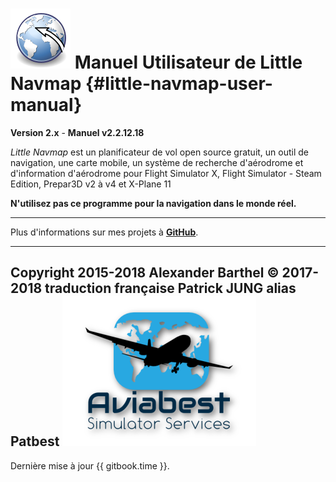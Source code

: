 # ![Little Navmap](../images/littlenavmap.svg "Little Navmap") Manuel Utilisateur de Little Navmap {#little-navmap-user-manual}

**Version 2.x** - **Manuel v2.2.12.18**

_Little Navmap_ est un planificateur de vol open source gratuit, un outil de navigation, une carte mobile, un système de recherche d'aérodrome et d'information d'aérodrome pour Flight Simulator X, Flight Simulator - Steam Edition, Prepar3D v2 à v4 et X-Plane 11

**N'utilisez pas ce programme pour la navigation dans le monde réel.**

---

Plus d'informations sur mes projets à [**GitHub**](https://albar965.github.io).

---

Copyright 2015-2018 Alexander Barthel
© 2017-2018 traduction française Patrick JUNG alias Patbest 
![Aviabest](../images/aviabest.png)
---

Dernière mise à jour {{ gitbook.time }}.




